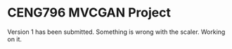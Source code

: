 # CENG796 MVCGAN Project

Version 1 has been submitted. Something is wrong with the scaler. Working on it.